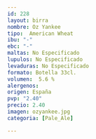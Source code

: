 ```yaml
---
id: 228
layout: birra
nombre: Oz Yankee
tipo:  American Wheat
ibu: "-"
ebc: "-"
maltas: No Especificado
lupulos: No Especificado
levaduras: No Especificado
formato: Botella 33cl.
volumen:  5.6 %
alergenos: 
origen: España
pvp: "2.40"
precio: 2.40
imagen: ozyankee.jpg
categoria: [Pale_Ale]

---
```

